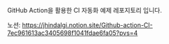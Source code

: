 GitHub Action을 활용한 CI 자동화 예제 레포지토리 입니다.

노션: https://jhindalgi.notion.site/Github-action-CI-7ec961613ac3405698f1041fdae6fa05?pvs=4
